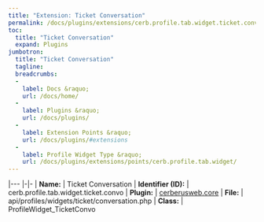 ```yaml
---
title: "Extension: Ticket Conversation"
permalink: /docs/plugins/extensions/cerb.profile.tab.widget.ticket.convo/
toc:
  title: "Ticket Conversation"
  expand: Plugins
jumbotron:
  title: "Ticket Conversation"
  tagline: 
  breadcrumbs:
  -
    label: Docs &raquo;
    url: /docs/home/
  -
    label: Plugins &raquo;
    url: /docs/plugins/
  -
    label: Extension Points &raquo;
    url: /docs/plugins/#extensions
  -
    label: Profile Widget Type &raquo;
    url: /docs/plugins/extensions/points/cerb.profile.tab.widget/
---
```


|---
|-|-
| **Name:** | Ticket Conversation
| **Identifier (ID):** | cerb.profile.tab.widget.ticket.convo
| **Plugin:** | [cerberusweb.core](/docs/plugins/cerberusweb.core/)
| **File:** | api/profiles/widgets/ticket/conversation.php
| **Class:** | ProfileWidget_TicketConvo

